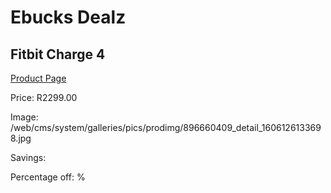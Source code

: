 
# Ebucks Dealz
## Fitbit Charge 4
[Product Page](https://www.ebucks.com/web/shop/productSelected.do?prodId=896660409&catId=1233319732)

Price: R2299.00

Image: /web/cms/system/galleries/pics/prodimg/896660409_detail_1606126133698.jpg

Savings: 

Percentage off: %
	